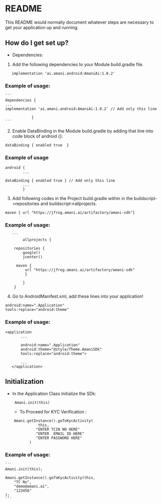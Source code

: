 # README #

This README would normally document whatever steps are necessary to get your application up and running.



## How do I get set up? ##

   * Dependencies:

   1. Add the following dependencies to your Module build.gradle file.

  ```    implementation 'ai.amani.android:AmaniAi:1.0.2' ```
  
### Example of usage: ###

    ```
    dependencies { 
    ...
    implementation 'ai.amani.android:AmaniAi:1.0.2' // Add only this line
    
                }  
    ```

   2. Enable DataBinding in the Module build.gradle by adding that line into code block of android {}:
   
   
``` dataBinding { enabled true  } ```

### Example of usage ###
     
```
android { 
        ...

dataBinding { enabled true } // Add only this line 
        ...
        }
```

  3. Add following codes in the Project build.gradle within in the buildscript->repositories and buildscript->allprojects.
  
  ```maven { url "https://jfrog.amani.ai/artifactory/amani-sdk"}```
  
### Example of usage:
  
       ```     
            allprojects {
            
        repositories {
            google()
            jcenter()
            
         maven {
             url "https://jfrog.amani.ai/artifactory/amani-sdk"
             }
    
            }
        }
       
4. Go to AndroidManifest.xml, add these lines into your application!
 
```
android:name=".Application"
tools:replace="android:theme" 
```


### Example of usage:
 
 ```
 <application
        ...
        
        android:name=".Application"
        android:theme="@style/Theme.AmaniSDk"
        tools:replace="android:theme">
         
        ...
    </application>
```

## Initialization ##
 
 * In the Application Class Initialize the SDk:    
    
        Amani.init(this)


   * To Proceed for KYC Verification :
 ```
     Amani.getInstance().goToKycActivity(
                this,
               "ENTER TCIN NO HERE"
               "ENTER  EMAIL ID HERE"
               "ENTER PASSWORD HERE"
            )
```
### Example of usage:

    ```
    Amani.init(this); 
    
    Amani.getInstance().goToKycActivity(this,
        "TC No", 
        "demo@amani.ai", 
        "123456"
    );
    ```  

